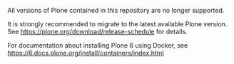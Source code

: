 All versions of Plone contained in this repository are no longer supported.

It is strongly recommended to migrate to the latest available Plone version. See https://plone.org/download/release-schedule for details.

For documentation about installing Plone 6 using Docker, see https://6.docs.plone.org/install/containers/index.html

